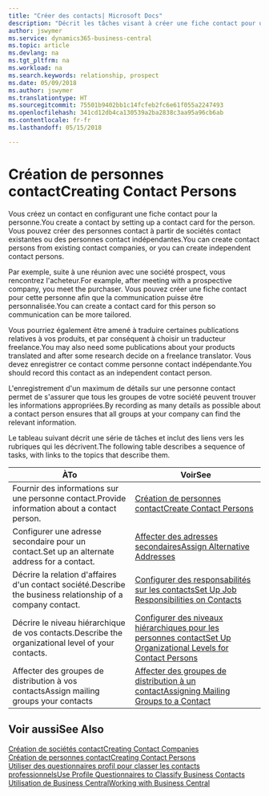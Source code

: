 ```yaml
---
title: "Créer des contacts| Microsoft Docs"
description: "Décrit les tâches visant à créer une fiche contact pour une personne, par exemple, un prospect ou un fournisseur, afin de définir les relations et personnaliser la communication."
author: jswymer
ms.service: dynamics365-business-central
ms.topic: article
ms.devlang: na
ms.tgt_pltfrm: na
ms.workload: na
ms.search.keywords: relationship, prospect
ms.date: 05/09/2018
ms.author: jswymer
ms.translationtype: HT
ms.sourcegitcommit: 75501b9402bb1c14fcfeb2fc6e61f055a2247493
ms.openlocfilehash: 341cd12db4ca130539a2ba2838c3aa95a96cb6ab
ms.contentlocale: fr-fr
ms.lasthandoff: 05/15/2018

---
```

# <a name="creating-contact-persons"></a><span data-ttu-id="df6a4-103">Création de personnes contact</span><span class="sxs-lookup"><span data-stu-id="df6a4-103">Creating Contact Persons</span></span>
<span data-ttu-id="df6a4-104">Vous créez un contact en configurant une fiche contact pour la personne.</span><span class="sxs-lookup"><span data-stu-id="df6a4-104">You create a contact by setting up a contact card for the person.</span></span> <span data-ttu-id="df6a4-105">Vous pouvez créer des personnes contact à partir de sociétés contact existantes ou des personnes contact indépendantes.</span><span class="sxs-lookup"><span data-stu-id="df6a4-105">You can create contact persons from existing contact companies, or you can create independent contact persons.</span></span>

<span data-ttu-id="df6a4-106">Par exemple, suite à une réunion avec une société prospect, vous rencontrez l'acheteur.</span><span class="sxs-lookup"><span data-stu-id="df6a4-106">For example, after meeting with a prospective company, you meet the purchaser.</span></span> <span data-ttu-id="df6a4-107">Vous pouvez créer une fiche contact pour cette personne afin que la communication puisse être personnalisée.</span><span class="sxs-lookup"><span data-stu-id="df6a4-107">You can create a contact card for this person so communication can be more tailored.</span></span>

<span data-ttu-id="df6a4-108">Vous pourriez également être amené à traduire certaines publications relatives à vos produits, et par conséquent à choisir un traducteur freelance.</span><span class="sxs-lookup"><span data-stu-id="df6a4-108">You may also need some publications about your products translated and after some research decide on a freelance translator.</span></span> <span data-ttu-id="df6a4-109">Vous devez enregistrer ce contact comme personne contact indépendante.</span><span class="sxs-lookup"><span data-stu-id="df6a4-109">You should record this contact as an independent contact person.</span></span>

<span data-ttu-id="df6a4-110">L'enregistrement d'un maximum de détails sur une personne contact permet de s'assurer que tous les groupes de votre société peuvent trouver les informations appropriées.</span><span class="sxs-lookup"><span data-stu-id="df6a4-110">By recording as many details as possible about a contact person ensures that all groups at your company can find the relevant information.</span></span>

<span data-ttu-id="df6a4-111">Le tableau suivant décrit une série de tâches et inclut des liens vers les rubriques qui les décrivent.</span><span class="sxs-lookup"><span data-stu-id="df6a4-111">The following table describes a sequence of tasks, with links to the topics that describe them.</span></span>

| <span data-ttu-id="df6a4-112">À</span><span class="sxs-lookup"><span data-stu-id="df6a4-112">To</span></span> | <span data-ttu-id="df6a4-113">Voir</span><span class="sxs-lookup"><span data-stu-id="df6a4-113">See</span></span> |
| --- | --- |
| <span data-ttu-id="df6a4-114">Fournir des informations sur une personne contact.</span><span class="sxs-lookup"><span data-stu-id="df6a4-114">Provide information about a contact person.</span></span> |[<span data-ttu-id="df6a4-115">Création de personnes contact</span><span class="sxs-lookup"><span data-stu-id="df6a4-115">Create Contact Persons</span></span>](marketing-how-create-contact-persons.md) |
| <span data-ttu-id="df6a4-116">Configurer une adresse secondaire pour un contact.</span><span class="sxs-lookup"><span data-stu-id="df6a4-116">Set up an alternate address for a contact.</span></span> |[<span data-ttu-id="df6a4-117">Affecter des adresses secondaires</span><span class="sxs-lookup"><span data-stu-id="df6a4-117">Assign Alternative Addresses</span></span>](marketing-how-assign-alternate-address.md) |
| <span data-ttu-id="df6a4-118">Décrire la relation d'affaires d'un contact société.</span><span class="sxs-lookup"><span data-stu-id="df6a4-118">Describe the business relationship of a company contact.</span></span> |[<span data-ttu-id="df6a4-119">Configurer des responsabilités sur les contacts</span><span class="sxs-lookup"><span data-stu-id="df6a4-119">Set Up Job Responsibilities on Contacts</span></span>](marketing-job-responsibilities.md) |
| <span data-ttu-id="df6a4-120">Décrire le niveau hiérarchique de vos contacts.</span><span class="sxs-lookup"><span data-stu-id="df6a4-120">Describe the organizational level of your contacts.</span></span> |[<span data-ttu-id="df6a4-121">Configurer des niveaux hiérarchiques pour les personnes contact</span><span class="sxs-lookup"><span data-stu-id="df6a4-121">Set Up Organizational Levels for Contact Persons</span></span>](marketing-organizational-levels.md) |
| <span data-ttu-id="df6a4-122">Affecter des groupes de distribution à vos contacts</span><span class="sxs-lookup"><span data-stu-id="df6a4-122">Assign mailing groups your contacts</span></span> |[<span data-ttu-id="df6a4-123">Affecter des groupes de distribution à un contact</span><span class="sxs-lookup"><span data-stu-id="df6a4-123">Assigning Mailing Groups to a Contact</span></span>](marketing-mailing-groups.md) |

## <a name="see-also"></a><span data-ttu-id="df6a4-124">Voir aussi</span><span class="sxs-lookup"><span data-stu-id="df6a4-124">See Also</span></span>
[<span data-ttu-id="df6a4-125">Création de sociétés contact</span><span class="sxs-lookup"><span data-stu-id="df6a4-125">Creating Contact Companies</span></span>](marketing-create-contact-companies.md)  
[<span data-ttu-id="df6a4-126">Création de personnes contact</span><span class="sxs-lookup"><span data-stu-id="df6a4-126">Creating Contact Persons</span></span>](marketing-create-contact-persons.md)  
[<span data-ttu-id="df6a4-127">Utiliser des questionnaires profil pour classer les contacts professionnels</span><span class="sxs-lookup"><span data-stu-id="df6a4-127">Use Profile Questionnaires to Classify Business Contacts</span></span>](marketing-create-contact-profile-questionnaire.md)  
[<span data-ttu-id="df6a4-128">Utilisation de Business Central</span><span class="sxs-lookup"><span data-stu-id="df6a4-128">Working with Business Central</span></span>](ui-work-product.md)


